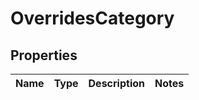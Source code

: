 

# OverridesCategory


## Properties

| Name | Type | Description | Notes |
|------------ | ------------- | ------------- | -------------|



